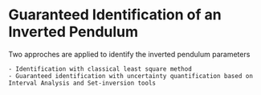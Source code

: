 # Guaranteed Identification of an Inverted Pendulum

Two approches are applied to identify the inverted pendulum parameters

    - Identification with classical least square method
    - Guaranteed identification with uncertainty quantification based on Interval Analysis and Set-inversion tools

